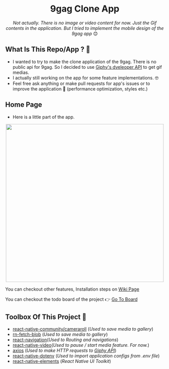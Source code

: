 <div align="center">

# 9gag Clone App

_Not actually. There is no image or video content for now. Just the Gif contents in the application. But I tried to implement the mobile design of the 9gag app_ 😊 

</div>

## What Is This Repo/App ? 🤔

- I wanted to try to make the clone application of the 9gag. There is no public api for 9gag. So I decided to use <a href="https://developers.giphy.com/">Giphy's dveleoper API</a> to get gif medias.
- I actually still working on the app for some feature implementations. 🤓
- Feel free ask anything or make pull requests for app's issues or to improve the application 🥳 (performance optimization, styles etc.)


## Home Page

- Here is a little part of the app.

<div align="center">

<img src="./demo/intro.gif" height=500>

</div>

<p>You can checkout other features, Installation steps on <a href="https://github.com/SafaElmali/react-native-9gag/wiki">Wiki Page</a><p/>

<p>You can checkout the todo board of the project 👉 <a href="https://github.com/SafaElmali/react-native-9gag/projects">Go To Board</a><p/>

## Toolbox Of This Project 🧰 

- [react-native-community/cameraroll](https://github.com/react-native-community/react-native-cameraroll) (_Used to save media to gallery_)
- [rn-fetch-blob](https://github.com/joltup/rn-fetch-blob) (_Used to save media to gallery_)
- [react-navigation](https://reactnavigation.org/)(_Used to Routing and navigations_)
- [react-native-video](https://github.com/react-native-community/react-native-video)(_Used to pause / start media feature. For now._)
- [axios](https://github.com/axios/axios) (_Used to make HTTP requests to <a href="https://developers.giphy.com/">Giphy API</a>_)
- [react-native-dotenv](https://github.com/zetachang/react-native-dotenv) (_Used to import application configs from .env file_)
- [react-native-elements](https://react-native-elements.github.io/react-native-elements/) (_React Native UI Toolkit_)

